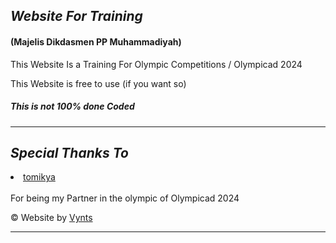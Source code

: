 <h2><i>Website For Training</i></h2>
<h4>(Majelis Dikdasmen PP Muhammadiyah)</h4>

This Website Is a Training For Olympic Competitions / Olympicad 2024

This Website is free to use (if you want so)<h5>This is not 100% done Coded</h5>

<hr>
<h2><i>Special Thanks To</i></h2>

<li><a href="https://github.com/tomikya">tomikya</a></li>
<br>
For being my Partner in the olympic of Olympicad 2024

&copy; Website by <a href="https://github.com/Vynts">Vynts</a>
<hr>
